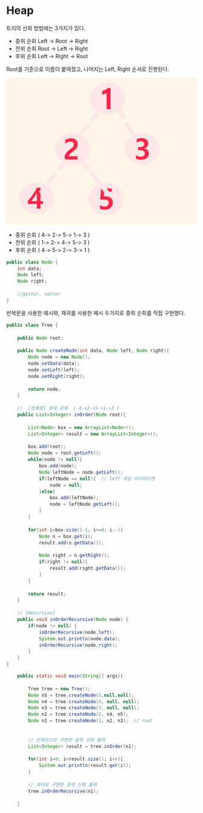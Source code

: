 # Heap

트리의 선회 방법에는 3가지가 있다.   
- 중위 순회 Left -> Root -> Right
- 전위 순회 Root -> Left -> Right
- 후위 순회 Left -> Right -> Root

Root를 기준으로 이름이 붙여졌고, 나머지는 Left, Right 순서로 진행된다.

![](https://github.com/brightestbulb/TIL/blob/master/DataStructure/img/Heap.png?raw=true)

- 중위 순회 ( 4-> 2-> 5-> 1-> 3 )
- 전위 순회 ( 1-> 2-> 4-> 5-> 3 )
- 후위 순회 ( 4-> 5-> 2-> 3-> 1 )


```java
public class Node {
    int data;
    Node left;
    Node right;

    //getter, setter
}
```

반복문을 사용한 예시와, 재귀를 사용한 예시 두가지로 중위 순회를 직접 구현했다.
```java
public class Tree {

    public Node root;

    public Node createNode(int data, Node left, Node right){
        Node node = new Node();
        node.setData(data);
        node.setLeft(left);
        node.setRight(right);

        return node;
    }

    //  [반복문] 중위 순회  ( 4->2->5->1->3 )
    public List<Integer> inOrder(Node root){

        List<Node> box = new ArrayList<Node>();
        List<Integer> result = new ArrayList<Integer>();

        box.add(root);
        Node node = root.getLeft();
        while(node != null){
            box.add(node);
            Node leftNode = node.getLeft();
            if(leftNode == null){  // left 제일 마지막이면
                node = null;
            }else{
                box.add(leftNode);
                node = leftNode.getLeft();
            }
        }

        for(int i=box.size()-1; i>=0; i--){
            Node n = box.get(i);
            result.add(n.getData());

            Node right = n.getRight();
            if(right != null){
                result.add(right.getData());
            }
        }

        return result;
    }

    // [Recursive]
    public void inOrderRecursive(Node node) {
        if(node != null) {
            inOrderRecursive(node.left);
            System.out.println(node.data);
            inOrderRecursive(node.right);
        }
    }
}
```

```java
    public static void main(String[] args){

        Tree tree = new Tree();
        Node n5 = tree.createNode(5,null,null);
        Node n4 = tree.createNode(4, null, null);
        Node n3 = tree.createNode(3, null, null);
        Node n2 = tree.createNode(2, n4, n5);
        Node n1 = tree.createNode(1, n2, n3);  // root


        // 반복문으로 구현한 중위 선회 출력 
        List<Integer> result = tree.inOrder(n1);

        for(int i=0; i<result.size(); i++){
            System.out.println(result.get(i));        
        }

        // 재귀로 구현한 중위 선회 출력
        tree.inOrderRecursive(n1);

    }
```